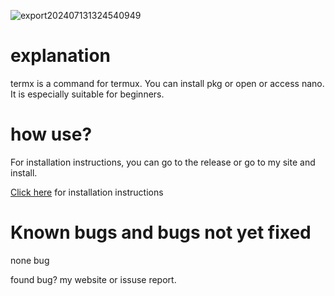 ![export202407131324540949](https://github.com/user-attachments/assets/5403c37f-3fa9-4c28-9e5f-a4905f6028cd)

<h1>explanation </h1>
termx is a command for termux. You can install pkg or open or access nano. It is especially suitable for beginners. 

<h1>how use?</h1>
For installation instructions, you can go to the release or go to my site and install.

<a href="">Click here</a> for installation instructions 
<h1>Known bugs and bugs not yet fixed </h1>

none bug

found bug? my website or issuse report.
